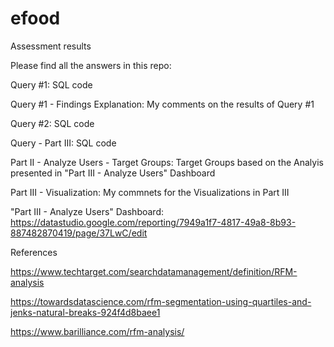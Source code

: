 # efood
Assessment results

Please find all the answers in this repo:

Query #1: SQL code

Query #1 - Findings Explanation: My comments on the results of Query #1

Query #2: SQL code

Query - Part III: SQL code

Part II - Analyze Users - Target Groups: Target Groups based on the Analyis presented in "Part III - Analyze Users" Dashboard 

Part III - Visualization: My commnets for the Visualizations in Part III 

"Part III - Analyze Users" Dashboard:  https://datastudio.google.com/reporting/7949a1f7-4817-49a8-8b93-887482870419/page/37LwC/edit



References

https://www.techtarget.com/searchdatamanagement/definition/RFM-analysis

https://towardsdatascience.com/rfm-segmentation-using-quartiles-and-jenks-natural-breaks-924f4d8baee1

https://www.barilliance.com/rfm-analysis/
